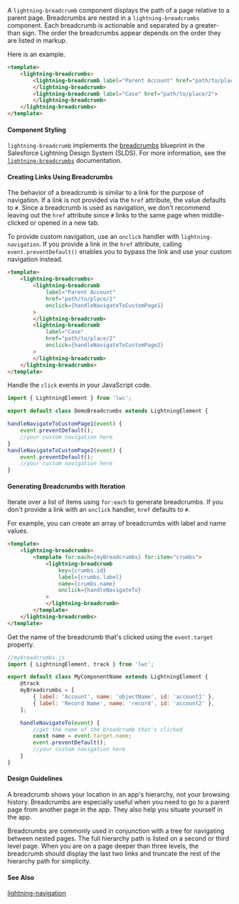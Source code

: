 A `lightning-breadcrumb` component displays the path of a page relative to a
parent page. Breadcrumbs are nested in a `lightning-breadcrumbs` component.
Each breadcrumb is actionable and separated by a greater-than sign. The order
the breadcrumbs appear depends on the order they are listed in markup.

Here is an example.

```html
<template>
    <lightning-breadcrumbs>
        <lightning-breadcrumb label="Parent Account" href="path/to/place/1">
        </lightning-breadcrumb>
        <lightning-breadcrumb label="Case" href="path/to/place/2">
        </lightning-breadcrumb>
    </lightning-breadcrumbs>
</template>
```

#### Component Styling

`lightning-breadcrumb` implements the
[breadcrumbs](https://www.lightningdesignsystem.com/components/breadcrumbs/) blueprint in the Salesforce Lightning Design System (SLDS). For more information, see the [`lightning-breadcrumbs`](bundle/lightning-breadcrumbs) documentation.

#### Creating Links Using Breadcrumbs

The behavior of a breadcrumb is similar to a link for the purpose of navigation. If a link is not provided via the `href` attribute, the value defaults to `#`. Since a breadcrumb is used as navigation, we don't recommend leaving out the `href` attribute since `#` links to the same page when middle-clicked or opened in a new tab. 

To provide custom navigation, use an `onclick` handler with `lightning-navigation`. If you provide a link in the `href` attribute, calling `event.preventDefault()` enables you to bypass the link and use your custom navigation instead.

```html
<template>
    <lightning-breadcrumbs>
        <lightning-breadcrumb
            label="Parent Account"
            href="path/to/place/1"
            onclick={handleNavigateToCustomPage1}
        >
        </lightning-breadcrumb>
        <lightning-breadcrumb
            label="Case"
            href="path/to/place/2"
            onclick={handleNavigateToCustomPage2}
        >
        </lightning-breadcrumb>
    </lightning-breadcrumbs>
</template>
```

Handle the `click` events in your JavaScript code.

```javascript
import { LightningElement } from 'lwc';

export default class DemoBreadcrumbs extends LightningElement {

handleNavigateToCustomPage1(event) {
    event.preventDefault();
    //your custom navigation here
}
handleNavigateToCustomPage2(event) {
    event.preventDefault();
    //your custom navigation here
}
```

#### Generating Breadcrumbs with Iteration

Iterate over a list of items using `for:each` to generate breadcrumbs. If you don't provide a link with an `onclick` handler, `href` defaults to `#`.
 
For example, you can create an array of breadcrumbs with label and name
values.

```html
<template>
    <lightning-breadcrumbs>
        <template for:each={myBreadcrumbs} for:item="crumbs">
            <lightning-breadcrumb
                key={crumbs.id}
                label={crumbs.label}
                name={crumbs.name}
                onclick={handleNavigateTo}
            >
            </lightning-breadcrumb>
        </template>
    </lightning-breadcrumbs>
</template>
```

Get the name of the breadcrumb that's clicked using the `event.target` property.

```javascript
//mybreadcrumbs.js
import { LightningElement, track } from 'lwc';

export default class MyComponentName extends LightningElement {
    @track
    myBreadcrumbs = [
        { label: 'Account', name: 'objectName', id: 'account1' },
        { label: 'Record Name', name: 'record', id: 'account2' },
    ];

    handleNavigateTo(event) {
        //get the name of the breadcrumb that's clicked
        const name = event.target.name;
        event.preventDefault();
        //your custom navigation here
    }
}
```

#### Design Guidelines

A breadcrumb shows your location in an app's hierarchy, not your browsing history. Breadcrumbs are especially useful when you need to go to a parent page from another page in the app. They also help you situate yourself in the app.

Breadcrumbs are commonly used in conjunction with a tree for navigating between nested pages. The full hierarchy path is listed on a second or third level page. When you are on a page deeper than three levels, the breadcrumb should display the last two links and truncate the rest of the hierarchy path for simplicity.

#### See Also

[lightning-navigation](bundle/lightning-navigation/documentation)
